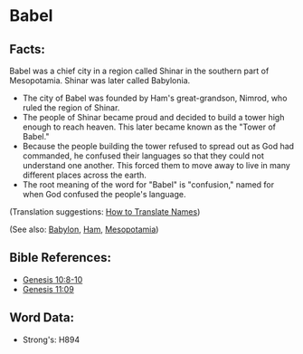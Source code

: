 # Babel #

## Facts: ##

Babel was a chief city in a region called Shinar in the southern part of Mesopotamia. Shinar was later called Babylonia.

* The city of Babel was founded by Ham's great-grandson, Nimrod, who ruled the region of Shinar.
* The people of Shinar became proud and decided to build a tower high enough to reach heaven. This later became known as the "Tower of Babel."
* Because the people building the tower refused to spread out as God had commanded, he confused their languages so that they could not understand one another. This forced them to move away to live in many different places across the earth.
* The root meaning of the word for "Babel" is "confusion," named for when God confused the people's language.

(Translation suggestions: [How to Translate Names](rc://en/ta/man/translate/translate-names))

(See also: [Babylon](../names/babylon.md), [Ham](../names/ham.md), [Mesopotamia](../names/mesopotamia.md))

## Bible References: ##

* [Genesis 10:8-10](rc://en/tn/help/gen/10/08)
* [Genesis 11:09](rc://en/tn/help/gen/11/09)

## Word Data: ##

* Strong's: H894
